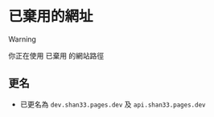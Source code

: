 # 已棄用的網址
> [!WARNING]
> 你正在使用 已棄用 的網站路徑

## 更名
- 已更名為 `dev.shan33.pages.dev` 及 `api.shan33.pages.dev`
